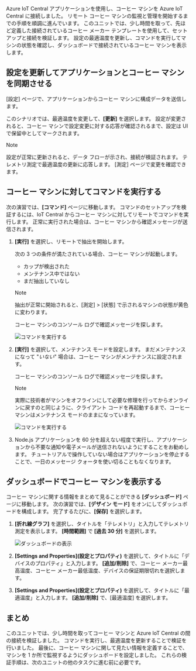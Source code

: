 Azure IoT Central アプリケーションを使用し、コーヒー マシンを Azure IoT Central に接続しました。 リモート コーヒー マシンの監視と管理を開始するまでの手順を順調に進んでいます。 このユニットでは、少し時間を取って、先ほど定義した接続されているコーヒー メーカー テンプレートを使用して、セットアップと接続を検証します。 設定の最適温度を更新し、コマンドを実行してマシンの状態を確認し、ダッシュボードで接続されているコーヒー マシンを表示します。 

## <a name="update-settings-to-sync-your-application-with-the-coffee-machine"></a>設定を更新してアプリケーションとコーヒー マシンを同期させる

[設定] ページで、アプリケーションからコーヒー マシンに構成データを送信します。 

このシナリオでは、最適温度を変更して、**[更新]** を選択します。 設定が変更されると、コーヒー マシンで設定変更に対する応答が確認されるまで、設定は UI で保留中としてマークされます。 

> [!NOTE]
> 設定が正常に更新されると、データ フローが示され、接続が検証されます。 テレメトリ測定で最適温度の更新に応答します。 [測定] ページで変更を確認できます。 

## <a name="run-commands-on-the-coffee-machine"></a>コーヒー マシンに対してコマンドを実行する 
次の演習では、**[コマンド]** ページに移動します。 コマンドのセットアップを検証するには、IoT Central からコーヒー マシンに対してリモートでコマンドを実行します。 正常に実行された場合は、コーヒー マシンから確認メッセージが送信されます。

1. **[実行]** を選択し、リモートで抽出を開始します。 
    
    次の 3 つの条件が満たされている場合、コーヒー マシンが起動します。
    - カップが検出された
    - メンテナンス中ではない
    - まだ抽出していなし  

    > [!NOTE]
    > 抽出が正常に開始されると、[測定] > [状態] で示されるマシンの状態が黄色に変わります。 
    
    コーヒー マシンのコンソール ログで確認メッセージを探します。 

    ![コマンドを実行する](../images/4-commands-brewing.png)

1. **[実行]** を選択して、メンテナンス モードを設定します。 まだメンテナンスになって "*いない*" 場合は、コーヒー マシンがメンテナンスに設定されます。
    
    コーヒー マシンのコンソール ログで確認メッセージを探します。 

    > [!NOTE]
    > 実際に技術者がマシンをオフラインにして必要な修理を行ってからオンラインに戻すのと同じように、クライアント コードを再起動するまで、コーヒー マシンはメンテナンス モードのままになっています。

    ![コマンドを実行する](../images/4-commands-maintenance.png)

1. Node.js アプリケーションを 60 分を超えない程度で実行し、アプリケーションから不要な通知や電子メールが送信されないようにすることをお勧めします。 チュートリアルで操作していない場合はアプリケーションを停止することで、一日のメッセージ クォータを使い切ることもなくなります。

## <a name="view-the-coffee-machine-in-the-dashboard"></a>ダッシュボードでコーヒー マシンを表示する
コーヒー マシンに関する情報をまとめて見ることができる **[ダッシュボード]** ページに移動します。 次の演習では、**[デザイン モード]** をオンにしてダッシュボードを構成します。 完了するたびに、**[保存]** を選択します。

1. **[折れ線グラフ]** を選択し、タイトルを「テレメトリ」と入力してテレメトリ測定を表示します。 **[時間範囲]** で **[過去 30 分]** を選択します。

    ![ダッシュボードの表示](../images/4-dashboard-a.png)

1. **[Settings and Properties]\(設定とプロパティ\)** を選択して、タイトルに「デバイスのプロパティ」と入力します。 **[追加/削除]** で、コーヒー メーカー最高温度、コーヒー メーカー最低温度、デバイスの保証期限切れを選択します。 

1. **[Settings and Properties]\(設定とプロパティ\)** を選択して、タイトルに「最適温度」と入力します。 **[追加/削除]** で、[最適温度] を選択します。 

## <a name="summary"></a>まとめ

このユニットでは、少し時間を取ってコーヒー マシンと Azure IoT Central の間の接続を検証しました。 コマンドを実行し、最適温度を更新することで検証を行いました。 最後に、コーヒー マシンに関して見たい情報を定義することで、マシンを 1 か所で監視するようにダッシュボードを設定しました。 これらの検証手順は、次のユニットの他のタスクに進む前に必要です。 